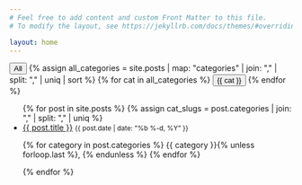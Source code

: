 ```yaml
---
# Feel free to add content and custom Front Matter to this file.
# To modify the layout, see https://jekyllrb.com/docs/themes/#overriding-theme-defaults

layout: home
---
```



<!-- Category buttons -->
<div id="category-buttons">
  <button data-category="all">All</button>
  {% assign all_categories = site.posts | map: "categories" | join: "," | split: "," | uniq | sort %}
  {% for cat in all_categories %}
    <button data-category="{{ cat | slugify }}">{{ cat }}</button>
  {% endfor %}
</div>

<!-- Post list -->
<ul id="post-list">
  {% for post in site.posts %}
    {% assign cat_slugs = post.categories | join: "," | split: "," | uniq %}
    <li data-categories="{{ cat_slugs | join: ' ' }}">
      <a href="{{ post.url }}">{{ post.title }}</a>
      <small>{{ post.date | date: "%b %-d, %Y" }}</small>
      <p>
        {% for category in post.categories %}
          <span>{{ category }}</span>{% unless forloop.last %}, {% endunless %}
        {% endfor %}
      </p>
    </li>
  {% endfor %}
</ul>

<!-- JavaScript filter logic -->
<script>
  const buttons = document.querySelectorAll('#category-buttons button');
  const posts = document.querySelectorAll('#post-list li');

  buttons.forEach(btn => {
    btn.addEventListener('click', () => {
      const cat = btn.dataset.category;
      posts.forEach(post => {
        const cats = post.dataset.categories.split(" ");
        post.style.display = (cat === "all" || cats.includes(cat)) ? "" : "none";
      });
    });
  });
</script>
